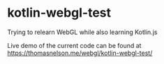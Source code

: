 # kotlin-webgl-test
Trying to relearn WebGL while also learning Kotlin.js

Live demo of the current code can be found at https://thomasnelson.me/webgl/kotlin-webgl-test/
